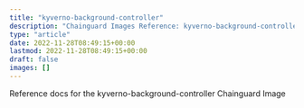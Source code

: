 ```yaml
---
title: "kyverno-background-controller"
description: "Chainguard Images Reference: kyverno-background-controller"
type: "article"
date: 2022-11-28T08:49:15+00:00
lastmod: 2022-11-28T08:49:15+00:00
draft: false
images: []
---
```


Reference docs for the kyverno-background-controller Chainguard Image
